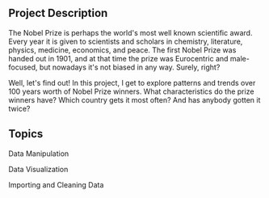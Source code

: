 Project Description
--------------------
The Nobel Prize is perhaps the world's most well known scientific award. Every year it is given to scientists and scholars in chemistry, literature, physics, medicine, economics, and peace. The first Nobel Prize was handed out in 1901, and at that time the prize was Eurocentric and male-focused, but nowadays it's not biased in any way. Surely, right?

Well, let's find out! In this project, I get to explore patterns and trends over 100 years worth of Nobel Prize winners. What characteristics do the prize winners have? Which country gets it most often? And has anybody gotten it twice?

Topics
-------
Data Manipulation

Data Visualization

Importing and Cleaning Data
